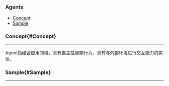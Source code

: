### Agents
* [Concept](#Concept)
* [Sample](#Sample)

### Concept{#Concept}
 
---

Agent指结合应用领域，具有自主性智能行为，具有与外部环境进行交互能力的实体。

### Sample{#Sample}

---